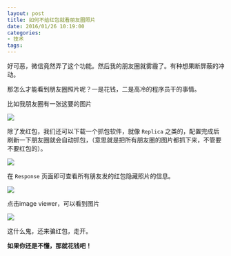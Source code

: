 ```yaml
---
layout: post
title: 如何不给红包就看朋友圈照片
date: 2016/01/26 10:19:00
categories: 
- 技术
tags: 
---
```


好可恶，微信竟然弄了这个功能。然后我的朋友圈就雾霾了。有种想果断屏蔽的冲动。

那怎么才能看到朋友圈照片呢？一是花钱，二是高冷的程序员干的事情。

比如我朋友圈有一张这要的图片

![](https://ww3.sinaimg.cn/large/65e4f1e6gw1fahq76og7ij20ku11277j.jpg)

除了发红包，我们还可以下载一个抓包软件，就像 `Replica` 之类的，配置完成后刷新一下朋友圈就会自动抓包，（意思就是把所有朋友圈的图片都抓下来，不管要不要红包的）。

![](https://ww2.sinaimg.cn/large/006tNc79gw1fahq79r4jmj30ku112451.jpg)

在 `Response` 页面即可查看所有朋友发的红包隐藏照片的信息。

![](https://ww3.sinaimg.cn/large/65e4f1e6gw1fahq7cy9bsj20ku112ae3.jpg)

点击image viewer，可以看到图片

![](https://ww3.sinaimg.cn/large/65e4f1e6gw1fahq7f33tlj20ku11279x.jpg)

这什么鬼，还来骗红包，走开。

**如果你还是不懂，那就花钱吧！**
